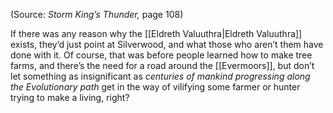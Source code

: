 
(Source: *Storm King’s Thunder,* page 108)

If there was any reason why the [[Eldreth Valuuthra|Eldreth Valuuthra]] exists, they’d just point at Silverwood, and what those who aren’t them have done with it. Of course, that was before people learned how to make tree farms, and there’s the need for a road around the [[Evermoors]], but don’t let something as insignificant as *centuries of mankind progressing along the Evolutionary path* get in the way of vilifying some farmer or hunter trying to make a living, right?
